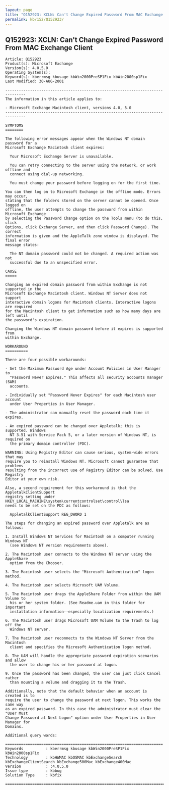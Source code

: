 ```yaml
---
layout: page
title: "Q152923: XCLN: Can't Change Expired Password From MAC Exchange Client"
permalink: kb/152/Q152923/
---
```


## Q152923: XCLN: Can't Change Expired Password From MAC Exchange Client

	Article: Q152923
	Product(s): Microsoft Exchange
	Version(s): 4.0,5.0
	Operating System(s): 
	Keyword(s): kberrmsg kbusage kbWin2000PreSP1Fix kbWin2000sp1Fix
	Last Modified: 30-AUG-2001
	
	-------------------------------------------------------------------------------
	The information in this article applies to:
	
	- Microsoft Exchange Macintosh client, versions 4.0, 5.0 
	-------------------------------------------------------------------------------
	
	SYMPTOMS
	========
	
	The following error messages appear when the Windows NT domain password for a
	Microsoft Exchange Macintosh client expires:
	
	  Your Microsoft Exchange Server is unavailable.
	
	  You can retry connecting to the server using the network, or work offline and
	  connect using dial-up networking.
	
	  You must change your password before logging on for the first time.
	
	You can then log on to Microsoft Exchange in the offline mode. Errors may occur,
	stating that the folders stored on the server cannot be opened. Once logged on
	offline, the user attempts to change the password from within Microsoft Exchange
	by selecting the Password Change option on the Tools menu (to do this, click
	Options, click Exchange Server, and then click Password Change). The correct
	information is given and the AppleTalk zone window is displayed. The final error
	message states:
	
	  The NT domain password could not be changed. A required action was not
	  successful due to an unspecified error.
	
	CAUSE
	=====
	
	Changing an expired domain password from within Exchange is not supported in the
	Microsoft Exchange Macintosh client. Windows NT Server does not support
	interactive domain logons for Macintosh clients. Interactive logons are required
	for the Macintosh client to get information such as how many days are left until
	the password's expiration.
	
	Changing the Windows NT domain password before it expires is supported from
	within Exchange.
	
	WORKAROUND
	==========
	
	There are four possible workarounds:
	
	- Set the Maximum Password Age under Account Policies in User Manager to
	  "Password Never Expires." This affects all security accounts manager (SAM)
	  accounts.
	
	- Individually set "Password Never Expires" for each Macintosh user account
	  under User Properties in User Manager.
	
	- The administrator can manually reset the password each time it expires.
	
	- An expired password can be changed over Appletalk; this is supported. Windows
	  NT 3.51 with Service Pack 5, or a later version of Windows NT, is required on
	  the primary domain controller (PDC).
	
	WARNING: Using Registry Editor can cause serious, system-wide errors that may
	require you to reinstall Windows NT. Microsoft cannot guarantee that problems
	resulting from the incorrect use of Registry Editor can be solved. Use Registry
	Editor at your own risk.
	
	Also, a second requirement for this workaround is that the AppletalkClientSupport
	registry setting under HKEY_LOCAL_MACHINE\system\currentcontrolset\control\lsa
	needs to be set on the PDC as follows:
	
	  AppletalkClientSupport REG_DWORD 1
	
	The steps for changing an expired password over Appletalk are as follows:
	
	1. Install Windows NT Services for Macintosh on a computer running Windows NT
	  (see Windows NT version requirements above).
	
	2. The Macintosh user connects to the Windows NT server using the AppleShare
	  option from the Chooser.
	
	3. The Macintosh user selects the "Microsoft Authentication" logon method.
	
	4. The Macintosh user selects Microsoft UAM Volume.
	
	5. The Macintosh user drags the AppleShare Folder from within the UAM Volume to
	  his or her system folder. (See Readme.uam in this folder for important
	  installation information--especially localization requirements.)
	
	6. The Macintosh user drags Microsoft UAM Volume to the Trash to log off the
	  Windows NT server.
	
	7. The Macintosh user reconnects to the Windows NT Server from the Macintosh
	  client and specifies the Microsoft Authentication logon method.
	
	8. The UAM will handle the appropriate password expiration scenarios and allow
	  the user to change his or her password at logon.
	
	9. Once the password has been changed, the user can just click Cancel rather
	  than mounting a volume and dragging it to the Trash.
	
	Additionally, note that the default behavior when an account is created is to
	require the user to change the password at next logon. This works the same way
	as an expired password. In this case the administrator must clear the "User Must
	Change Password at Next Logon" option under User Properties in User Manager for
	Domains.
	
	Additional query words:
	
	======================================================================
	Keywords          : kberrmsg kbusage kbWin2000PreSP1Fix kbWin2000sp1Fix 
	Technology        : kbHWMAC kbOSMAC kbExchangeSearch kbExchangeClientSearch kbExchange500Mac kbExchange400Mac
	Version           : :4.0,5.0
	Issue type        : kbbug
	Solution Type     : kbfix
	
	=============================================================================
	
